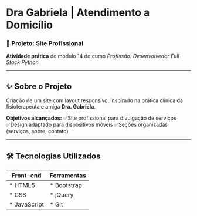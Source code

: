 # Dra Gabriela | Atendimento a Domicílio 

### 📝 Projeto: Site Profissional
**Atividade prática** do módulo 14 do curso *Profissão: Desenvolvedor Full Stack Python*

---

## ✨ Sobre o Projeto
Criação de um site com layout responsivo, inspirado na prática clinica da fisioterapeuta e amiga **Dra. Gabriela**.

**Objetivos alcançados:**
✅Site profissional para divulgação de serviços
✅Design adaptado para dispositivos móveis
✅Seções organizadas (serviços, sobre, contato)

---

## 🛠 Tecnologias Utilizados
| Front-end | Ferramentas |
|-------|-------|
|* HTML5|* Bootstrap|
|* CSS|* jQuery|
|* JavaScript|* Git|
